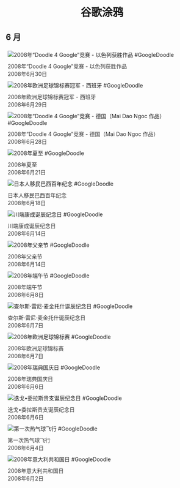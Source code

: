 
<h1 align="center"> 谷歌涂鸦 </h1>




## 6 月

<div class="image">


<img src="https://www.google.com/logos/2008/doodle4google08_il.gif" alt="2008年“Doodle 4 Google”竞赛 - 以色列获胜作品 #GoogleDoodle" style="margin: 5px"/>
<div class="info" style="font-size: 14px; color:#333333; margin:5px"><div class="title">2008年“Doodle 4 Google”竞赛 - 以色列获胜作品</div><div class="date">2008年6月30日</div></div>

<img src="https://lh3.googleusercontent.com/JWo5XTHrkC5gF7BgObFnXULdB-klGiO9uF2thqdOX0wAzbIgYw-_oDpV_y-QTrEgdXckSxIYWbH5Rsx1TfdNW-L2dvRVWiOXW89i-bNBZQ=s660" alt="2008年欧洲足球锦标赛冠军 - 西班牙 #GoogleDoodle" style="margin: 5px"/>
<div class="info" style="font-size: 14px; color:#333333; margin:5px"><div class="title">2008年欧洲足球锦标赛冠军 - 西班牙</div><div class="date">2008年6月29日</div></div>

<img src="https://lh3.googleusercontent.com/wshxz9Sz_qh1CqiyBmlOp2eWgyXFWTjRoR4HEmG3onEmq4Vh-vlGnYnGcE_P3GQFHqfYzLqLRP3PWBMOS7A84d6L85ZQXku7DJoFO-I=s660" alt="2008年“Doodle 4 Google”竞赛 - 德国（Mai Dao Ngoc 作品） #GoogleDoodle" style="margin: 5px"/>
<div class="info" style="font-size: 14px; color:#333333; margin:5px"><div class="title">2008年“Doodle 4 Google”竞赛 - 德国（Mai Dao Ngoc 作品）</div><div class="date">2008年6月28日</div></div>

<img src="https://lh3.googleusercontent.com/hHTNjCgfBCQKtF8R6xhU6k3uyFieQgK1jJlgEB6igJEEN5cZEXcklOsJN9GwpoG7Wcua0fXtwFmqj9w56R19bFkDVkFVBrTej1Xt-wWe=s660" alt="2008年夏至 #GoogleDoodle" style="margin: 5px"/>
<div class="info" style="font-size: 14px; color:#333333; margin:5px"><div class="title">2008年夏至</div><div class="date">2008年6月21日</div></div>

<img src="https://lh3.googleusercontent.com/kWlzb8k3wkRs1XRgOSr55JUoF8y8FToGi7qUZlu1CMSpCVivh7LkOUhZDOV9gK_4-c6Zl82o7MtrJvcAk1uAWc5UeNsSnnjg0BDLjbSO=s660" alt="日本人移民巴西百年纪念 #GoogleDoodle" style="margin: 5px"/>
<div class="info" style="font-size: 14px; color:#333333; margin:5px"><div class="title">日本人移民巴西百年纪念</div><div class="date">2008年6月18日</div></div>

<img src="https://lh3.googleusercontent.com/PiHTMuPGpDwOM3597ExZjKNf3bo3ZIQZRU7dNst-iZS91jhS0hNUoVALOVTIGm-7UCCbmT6F8VE2ahYg1cDT0VDypNT-71-KZx2paMGv=s660" alt="川端康成诞辰纪念日 #GoogleDoodle" style="margin: 5px"/>
<div class="info" style="font-size: 14px; color:#333333; margin:5px"><div class="title">川端康成诞辰纪念日</div><div class="date">2008年6月14日</div></div>

<img src="https://lh3.googleusercontent.com/xN-wpLNV4WB46NAiFtAa6NNJlVYxT89Z7N_wa5PL6TnKFnOnXJIiKIfuTFSKmYCN8qOyZ-K10aXrGOCR9jRhvybUzC2yiCWkgyz2_O-lrw=s660" alt="2008年父亲节 #GoogleDoodle" style="margin: 5px"/>
<div class="info" style="font-size: 14px; color:#333333; margin:5px"><div class="title">2008年父亲节</div><div class="date">2008年6月14日</div></div>

<img src="https://lh3.googleusercontent.com/Ff84GQTcMioRC9TbOw4LVRpPihmR8yTR4NK2xqUbNvYesJODvjO8hkC6_xB_xNN1zO8DMcqf4DNeM6DYDQpKoGk4IbdMapTYhvaRyL-4fA=s660" alt="2008年端午节 #GoogleDoodle" style="margin: 5px"/>
<div class="info" style="font-size: 14px; color:#333333; margin:5px"><div class="title">2008年端午节</div><div class="date">2008年6月8日</div></div>

<img src="https://lh3.googleusercontent.com/Yxi8fWpNd1H1tT4gAmiXlzOTD6ksu0efXGyrMTZDCihSZufIcTYzCexOwxyXjpoe1GxSwR3A6Lcv0PZHY7f692ScBqogoHWCyZzJPXjL=s660" alt="查尔斯·雷尼·麦金托什诞辰纪念日 #GoogleDoodle" style="margin: 5px"/>
<div class="info" style="font-size: 14px; color:#333333; margin:5px"><div class="title">查尔斯·雷尼·麦金托什诞辰纪念日</div><div class="date">2008年6月7日</div></div>

<img src="https://lh3.googleusercontent.com/hNuNpa5W7Osx40MX3Fi_aOe7T8j01iqqriNpPQzrohSIwkH6lMQxPmClaoH6wnUO08tbJ21RWNz8f_eCVLeS0jzXo9LH7FPdtNpJPDtR=s660" alt="2008年欧洲足球锦标赛 #GoogleDoodle" style="margin: 5px"/>
<div class="info" style="font-size: 14px; color:#333333; margin:5px"><div class="title">2008年欧洲足球锦标赛</div><div class="date">2008年6月7日</div></div>

<img src="https://lh3.googleusercontent.com/n4wvav5abSMFj-9ur9_ifv9w5kPuzed2sf7Hsx1GEu5QHHFK4je78U-mIk7DSHuwDtzW8qCQ45iEBb9633owdlSe9NYZLn7B_0na4dP-=s660" alt="2008年瑞典国庆日 #GoogleDoodle" style="margin: 5px"/>
<div class="info" style="font-size: 14px; color:#333333; margin:5px"><div class="title">2008年瑞典国庆日</div><div class="date">2008年6月6日</div></div>

<img src="https://lh3.googleusercontent.com/uuGBGPp_06XdN_9UtGn5qqUR7i-UcNExgAkjEzqSNSa8m4_MHSoMDcUD5II2sVj1-YvrXXzL4Ez9CZqU2vKl9o5_Ke1e2rikJbnCGuM=s660" alt="迭戈•委拉斯贵支诞辰纪念日 #GoogleDoodle" style="margin: 5px"/>
<div class="info" style="font-size: 14px; color:#333333; margin:5px"><div class="title">迭戈•委拉斯贵支诞辰纪念日</div><div class="date">2008年6月6日</div></div>

<img src="https://www.google.com/logos/2008/balloon08.gif" alt="第一次热气球飞行 #GoogleDoodle" style="margin: 5px"/>
<div class="info" style="font-size: 14px; color:#333333; margin:5px"><div class="title">第一次热气球飞行</div><div class="date">2008年6月4日</div></div>

<img src="https://lh3.googleusercontent.com/djOxZaOF9O53dpk0VlFOZ4l6vwRyjF6UiN8COyUWKv2CKcd21CDqjLZ7HcY8DaLw80DXPn7ZMaauqmSBxfJuL_aERZh0mCftEV3OP6U3NA=s660" alt="2008年意大利共和国日 #GoogleDoodle" style="margin: 5px"/>
<div class="info" style="font-size: 14px; color:#333333; margin:5px"><div class="title">2008年意大利共和国日</div><div class="date">2008年6月2日</div></div>

</div>








